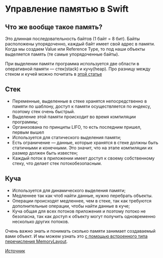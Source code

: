 # Управление памятью в Swift

## Что же вообще такое память? 
Это длинная последовательность байтов (1 байт = 8 бит). Байты расположены упорядоченно, каждый байт имеет свой адрес в памяти. Когда мы создаем Value или Reference Type, то под наши объекты выделяется память (те самые упорядоченные байты).

При выделении памяти программа используется две области в оперативной памяти — стек(stack) и кучу(heap). 
Про разницу между стеком и кучей можно почитать в [этой статье](https://github.com/DenDmitriev/iOS-Interview/blob/main/Value%20Type%20and%20Reference.md)

## Стек
 - Переменные, выделенные в стеке хранятся непосредственно в памяти по шаблону, доступ к памяти осуществляется по индексу, поэтому стек очень быстрый.
 - Выделение этой памяти происходит во время компиляции программы;
 - Организована по принципы LIFO, то есть последним пришел, первым вышел
 - Используется для статического выделения памяти;
 - Есть ограничение — данные, которые хранятся в стеке должны быть статичными и конечными. Это значит, что на этапе компиляции их размер должен быть известен;
 - Каждый поток в приложении имеет доступ к своему собственному стеку, что делает стек потокобезопасным.

## Куча
 - Используется для динамического выделения памяти;
 - Медленнее так как чтоб найти данные, нужно перебрать объекты.
 - Операции происходят медленнее, чем в стеке, так как требуются дополнительные операции, чтобы найти данные в куче;
 - Куча общая для всех потоков приложения и поэтому потоко не безопасна, так как доступ к объекту могут получить одновременно несколько других потоков.

Очень важно знать и понимать сколько памяти занимает создаваемый вами объект. И мы можем узнать это [с помощью встроенного типа перечисления MemoryLayout](https://ios-interview.ru/memory-management-in-swift/).

[Источник](https://ios-interview.ru/memory-management-in-swift/)
